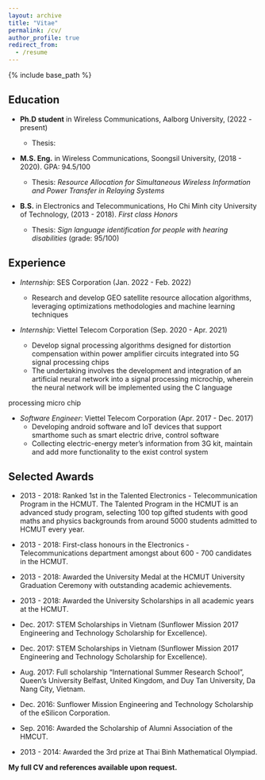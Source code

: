 ```yaml
---
layout: archive
title: "Vitae"
permalink: /cv/
author_profile: true
redirect_from:
  - /resume
---
```


{% include base_path %}

## Education

* **Ph.D student** in Wireless Communications, Aalborg University, (2022 - present) 
   * Thesis: 

* **M.S. Eng.** in Wireless Communications, Soongsil University, (2018 - 2020). GPA: 94.5/100
  * Thesis: _Resource Allocation for Simultaneous Wireless Information and Power Transfer in Relaying
Systems_

* **B.S.** in Electronics and Telecommunications, Ho Chi Minh city University of Technology, (2013 - 2018). _First class Honors_
   * Thesis: _Sign language identification for people with hearing disabilities_ (grade: 95/100)

## Experience
* _Internship_: SES Corporation (Jan. 2022 - Feb. 2022)
   - Research and develop GEO satellite resource allocation algorithms, leveraging optimizations methodologies and machine learning techniques

* _Internship_: Viettel Telecom Corporation (Sep. 2020 - Apr. 2021)
   - Develop signal processing algorithms designed for distortion compensation within power amplifier circuits integrated into 5G signal processing chips
   - The undertaking involves the development and integration of an artificial neural network into a signal processing microchip, wherein the neural network will be implemented using the C language

processing micro chip

* _Software Engineer_: Viettel Telecom Corporation (Apr. 2017 - Dec. 2017)
   - Developing android software and IoT devices that support smarthome such as smart electric drive,
control software
   - Collecting electric-energy meter’s information from 3G kit, maintain and add more functionality to the exist control system

## Selected Awards
* 2013 - 2018: Ranked 1st in the Talented Electronics - Telecommunication Program in the HCMUT. The Talented Program in the HCMUT is an advanced study program, selecting 100 top gifted students with good maths and physics backgrounds from around 5000 students admitted to HCMUT every year.

* 2013 - 2018: First-class honours in the Electronics - Telecommunications department amongst
about 600 - 700 candidates in the HCMUT.

* 2013 - 2018: Awarded the University Medal at the HCMUT University Graduation Ceremony
with outstanding academic achievements.

* 2013 - 2018: Awarded the University Scholarships in all academic years at the HCMUT.
* Dec. 2017: STEM Scholarships in Vietnam (Sunflower Mission 2017 Engineering and Technology
Scholarship for Excellence).

* Dec. 2017: STEM Scholarships in Vietnam (Sunflower Mission 2017 Engineering and Technology
Scholarship for Excellence).

* Aug. 2017: Full scholarship “International Summer Research School”, Queen’s University
Belfast, United Kingdom, and Duy Tan University, Da Nang City, Vietnam.

* Dec. 2016: Sunflower Mission Engineering and Technology Scholarship of the eSilicon Corporation.

* Sep. 2016: Awarded the Scholarship of Alumni Association of the HMCUT.

* 2013 - 2014: Awarded the 3rd prize at Thai Binh Mathematical Olympiad.

**My full CV and references available upon request.**